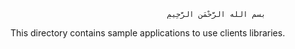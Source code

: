                                        ‫بسم الله الرَّحْمَنِ الرَّحِيمِ

This directory contains sample applications to use clients libraries.
